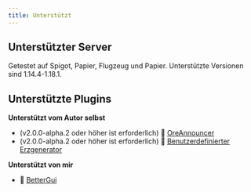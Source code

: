 ```yaml
---
title: Unterstützt
---
```


## Unterstützter Server

Getestet auf Spigot, Papier, Flugzeug und Papier. Unterstützte Versionen sind 1.14.4-1.18.1.

## Unterstützte Plugins

__Unterstützt vom Autor selbst__

* (v2.0.0-alpha.2 oder höher ist erforderlich) 📢 [OreAnnouncer](https://alessiodp.com/docs/oreannouncer/editblock#custom)
* (v2.0.0-alpha.2 oder höher ist erforderlich) 🚀 [Benutzerdefinierter Erzgenerator](https://github.com/DerFrZocker/Custom-Ore-Generator/wiki/ItemMods)

__Unterstützt von mir__

* 📌 [BetterGui](better-gui)
